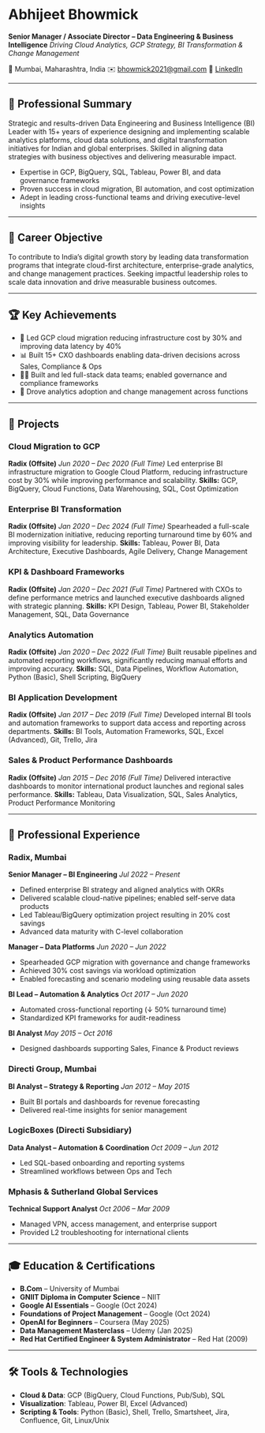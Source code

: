 # Abhijeet Bhowmick

**Senior Manager / Associate Director – Data Engineering & Business Intelligence**
*Driving Cloud Analytics, GCP Strategy, BI Transformation & Change Management*

📍 Mumbai, Maharashtra, India
✉️ [bhowmick2021@gmail.com](mailto:bhowmick2021@gmail.com)
🔗 [LinkedIn](https://linkedin.com/in/abhijeetbhowmick)

---

## 🧠 Professional Summary

Strategic and results-driven Data Engineering and Business Intelligence (BI) Leader with 15+ years of experience designing and implementing scalable analytics platforms, cloud data solutions, and digital transformation initiatives for Indian and global enterprises. Skilled in aligning data strategies with business objectives and delivering measurable impact.

* Expertise in GCP, BigQuery, SQL, Tableau, Power BI, and data governance frameworks
* Proven success in cloud migration, BI automation, and cost optimization
* Adept in leading cross-functional teams and driving executive-level insights

---

## 🧭 Career Objective

To contribute to India’s digital growth story by leading data transformation programs that integrate cloud-first architecture, enterprise-grade analytics, and change management practices. Seeking impactful leadership roles to scale data innovation and drive measurable business outcomes.

---

## 🏆 Key Achievements

* 🚀 Led GCP cloud migration reducing infrastructure cost by 30% and improving data latency by 40%
* 📊 Built 15+ CXO dashboards enabling data-driven decisions across Sales, Compliance & Ops
* 👨‍💻 Built and led full-stack data teams; enabled governance and compliance frameworks
* 🔄 Drove analytics adoption and change management across functions

---

## 🚀 Projects

### **Cloud Migration to GCP**

**Radix (Offsite)**
*Jun 2020 – Dec 2020 (Full Time)*
Led enterprise BI infrastructure migration to Google Cloud Platform, reducing infrastructure cost by 30% while improving performance and scalability.
**Skills:** GCP, BigQuery, Cloud Functions, Data Warehousing, SQL, Cost Optimization

### **Enterprise BI Transformation**

**Radix (Offsite)**
*Jan 2020 – Dec 2024 (Full Time)*
Spearheaded a full-scale BI modernization initiative, reducing reporting turnaround time by 60% and improving visibility for leadership.
**Skills:** Tableau, Power BI, Data Architecture, Executive Dashboards, Agile Delivery, Change Management

### **KPI & Dashboard Frameworks**

**Radix (Offsite)**
*Jan 2020 – Dec 2021 (Full Time)*
Partnered with CXOs to define performance metrics and launched executive dashboards aligned with strategic planning.
**Skills:** KPI Design, Tableau, Power BI, Stakeholder Management, SQL, Data Governance

### **Analytics Automation**

**Radix (Offsite)**
*Jan 2020 – Dec 2022 (Full Time)*
Built reusable pipelines and automated reporting workflows, significantly reducing manual efforts and improving accuracy.
**Skills:** SQL, Data Pipelines, Workflow Automation, Python (Basic), Shell Scripting, BigQuery

### **BI Application Development**

**Radix (Offsite)**
*Jan 2017 – Dec 2019 (Full Time)*
Developed internal BI tools and automation frameworks to support data access and reporting across departments.
**Skills:** BI Tools, Automation Frameworks, SQL, Excel (Advanced), Git, Trello, Jira

### **Sales & Product Performance Dashboards**

**Radix (Offsite)**
*Jan 2015 – Dec 2016 (Full Time)*
Delivered interactive dashboards to monitor international product launches and regional sales performance.
**Skills:** Tableau, Data Visualization, SQL, Sales Analytics, Product Performance Monitoring

---

## 💼 Professional Experience

### **Radix, Mumbai**

**Senior Manager – BI Engineering**
*Jul 2022 – Present*

* Defined enterprise BI strategy and aligned analytics with OKRs
* Delivered scalable cloud-native pipelines; enabled self-serve data products
* Led Tableau/BigQuery optimization project resulting in 20% cost savings
* Advanced data maturity with C-level collaboration

**Manager – Data Platforms**
*Jun 2020 – Jun 2022*

* Spearheaded GCP migration with governance and change frameworks
* Achieved 30% cost savings via workload optimization
* Enabled forecasting and scenario modeling using reusable data assets

**BI Lead – Automation & Analytics**
*Oct 2017 – Jun 2020*

* Automated cross-functional reporting (↓ 50% turnaround time)
* Standardized KPI frameworks for audit-readiness

**BI Analyst**
*May 2015 – Oct 2016*

* Designed dashboards supporting Sales, Finance & Product reviews

### **Directi Group, Mumbai**

**BI Analyst – Strategy & Reporting**
*Jan 2012 – May 2015*

* Built BI portals and dashboards for revenue forecasting
* Delivered real-time insights for senior management

### **LogicBoxes (Directi Subsidiary)**

**Data Analyst – Automation & Coordination**
*Oct 2009 – Jun 2012*

* Led SQL-based onboarding and reporting systems
* Streamlined workflows between Ops and Tech

### **Mphasis & Sutherland Global Services**

**Technical Support Analyst**
*Oct 2006 – Mar 2009*

* Managed VPN, access management, and enterprise support
* Provided L2 troubleshooting for international clients

---

## 🎓 Education & Certifications

* **B.Com** – University of Mumbai
* **GNIIT Diploma in Computer Science** – NIIT
* **Google AI Essentials** – Google (Oct 2024)
* **Foundations of Project Management** – Google (Oct 2024)
* **OpenAI for Beginners** – Coursera (May 2025)
* **Data Management Masterclass** – Udemy (Jan 2025)
* **Red Hat Certified Engineer & System Administrator** – Red Hat (2009)

---

## 🛠 Tools & Technologies

* **Cloud & Data**: GCP (BigQuery, Cloud Functions, Pub/Sub), SQL
* **Visualization**: Tableau, Power BI, Excel (Advanced)
* **Scripting & Tools**: Python (Basic), Shell, Trello, Smartsheet, Jira, Confluence, Git, Linux/Unix
